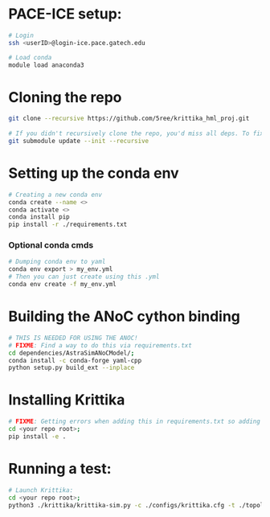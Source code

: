 # PACE-ICE setup:
```bash
# Login
ssh <userID>@login-ice.pace.gatech.edu

# Load conda
module load anaconda3
```

# Cloning the repo
```bash
git clone --recursive https://github.com/5ree/krittika_hml_proj.git
    
# If you didn't recursively clone the repo, you'd miss all deps. To fix that:
git submodule update --init --recursive
```
   
# Setting up the conda env
```bash
# Creating a new conda env
conda create --name <>
conda activate <>
conda install pip
pip install -r ./requirements.txt
```

### Optional conda cmds
```bash
# Dumping conda env to yaml
conda env export > my_env.yml
# Then you can just create using this .yml
conda env create -f my_env.yml
```

# Building the ANoC cython binding
```bash
# THIS IS NEEDED FOR USING THE ANOC!
# FIXME: Find a way to do this via requirements.txt
cd dependencies/AstraSimANoCModel/;
conda install -c conda-forge yaml-cpp
python setup.py build_ext --inplace
```

# Installing Krittika
```bash
# FIXME: Getting errors when adding this in requirements.txt so adding a manual step now
cd <your repo root>;
pip install -e .
```

# Running a test:
```bash
# Launch Krittika:
cd <your repo root>;
python3 ./krittika/krittika-sim.py -c ./configs/krittika.cfg -t ./topologies/test.csv -o ./outdir/sanity/ -p ./partitions/temp_part.csv
```
